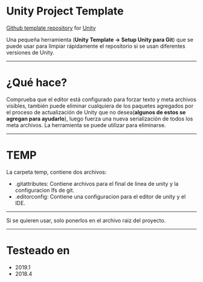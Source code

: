 # Unity Project Template
[Github template repository](https://help.github.com/en/articles/creating-a-template-repository) for [Unity](https://unity.com/)

Una pequeña herramienta (**Unity Template -> Setup Unity para Git**) que se puede usar para limpiar rápidamente el repositorio si se usan diferentes versiones de Unity.

---

# ¿Qué hace?

Comprueba que el editor está configurado para forzar texto y meta archivos visibles, también puede eliminar cualquiera de los paquetes agregados por el proceso de actualización de Unity que no desea(**algunos de estos se agregan para ayudarlo**), luego fuerza una nueva serialización de todos los meta archivos. La herramienta se puede utilizar para eliminarse.

---

# TEMP

La carpeta temp, contiene dos archivos:

* .gitattributes: Contiene archivos para el final de linea de unity y la configuracion lfs de git.
* .editorconfig: Contiene una configuracion para el editor de unity y el IDE.

---

Si se quieren usar, solo ponerlos en el archivo raiz del proyecto.

---


# Testeado en
 - 2019.1
 - 2018.4